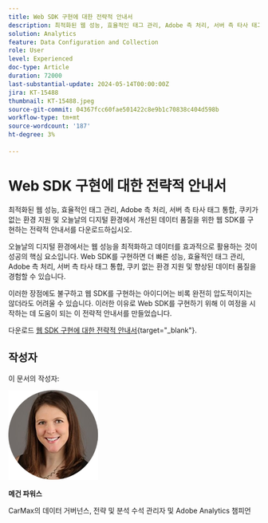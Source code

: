 ```yaml
---
title: Web SDK 구현에 대한 전략적 안내서
description: 최적화된 웹 성능, 효율적인 태그 관리, Adobe 측 처리, 서버 측 타사 태그 통합, 쿠키가 없는 환경 지원 및 오늘날의 디지털 환경에서 개선된 데이터 품질을 위한 웹 SDK를 구현하는 전략적 안내서를 다운로드하십시오.
solution: Analytics
feature: Data Configuration and Collection
role: User
level: Experienced
doc-type: Article
duration: 72000
last-substantial-update: 2024-05-14T00:00:00Z
jira: KT-15488
thumbnail: KT-15488.jpeg
source-git-commit: 04367fcc60fae501422c8e9b1c70838c404d598b
workflow-type: tm+mt
source-wordcount: '187'
ht-degree: 3%

---
```



# Web SDK 구현에 대한 전략적 안내서

최적화된 웹 성능, 효율적인 태그 관리, Adobe 측 처리, 서버 측 타사 태그 통합, 쿠키가 없는 환경 지원 및 오늘날의 디지털 환경에서 개선된 데이터 품질을 위한 웹 SDK를 구현하는 전략적 안내서를 다운로드하십시오.

오늘날의 디지털 환경에서는 웹 성능을 최적화하고 데이터를 효과적으로 활용하는 것이 성공의 핵심 요소입니다. Web SDK를 구현하면 더 빠른 성능, 효율적인 태그 관리, Adobe 측 처리, 서버 측 타사 태그 통합, 쿠키 없는 환경 지원 및 향상된 데이터 품질을 경험할 수 있습니다.

이러한 장점에도 불구하고 웹 SDK를 구현하는 아이디어는 비록 완전히 압도적이지는 않더라도 어려울 수 있습니다. 이러한 이유로 Web SDK를 구현하기 위해 이 여정을 시작하는 데 도움이 되는 이 전략적 안내서를 만들었습니다.

다운로드 [웹 SDK 구현에 대한 전략적 안내서](https://www.adobe.com/content/dam/www/us/en/digital-experience/in-product/images/Final%20WebSDK%20Playbook.pdf){target="_blank"}.


## 작성자

이 문서의 작성자:

![메건 헤드 샷](assets/meghan-head-shot.png)

**메건 파워스**

CarMax의 데이터 거버넌스, 전략 및 분석 수석 관리자 및 Adobe Analytics 챔피언

